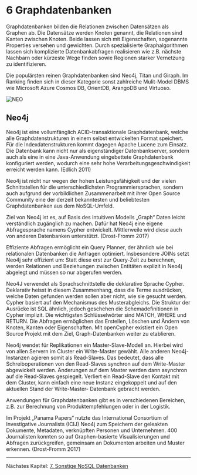 # 6 Graphdatenbanken

Graphdatenbanken bilden die Relationen zwischen Datensätzen als Graphen ab. Die Datensätze werden Knoten genannt, die Relationen sind Kanten zwischen Knoten. Beide lassen sich mit Eigenschaften, sogenannte Properties versehen und gewichten. Durch spezialisierte Graphalgorithmen lassen sich komplizierte Datenbankabfragen realisieren wie z.B. nächste Nachbarn oder kürzeste Wege finden sowie Regionen starker Vernetzung zu identifizieren.

Die populärsten reinen Graphdatenbanken sind Neo4j, Titan und Giraph. Im Ranking finden sich in dieser Kategorie sonst zahlreiche Mulit-Model DBMS wie Microsoft Azure Cosmos DB, OrientDB, ArangoDB und Virtuoso.


![][img-neo4j]  

## Neo4j

Neo4j ist eine vollumfänglich ACID-transaktionale Graphdatenbank, welche alle Graphdatenstrukturen in einem selbst entwickelten Format speichert. Für die Indexdatenstrukturen kommt dagegen Apache Lucene zum Einsatz. Die Datenbank kann nicht nur als eigenständiger Datenbankserver, sondern auch als eine in eine Java-Anwendung eingebettete Graphdatenbank konfiguriert werden, wodurch eine sehr hohe Verarbeitungsgeschwindigkeit erreicht werden kann. (Edlich 2011)

Neo4j ist nicht nur wegen der hohen Leistungsfähigkeit und der vielen Schnittstellen für die unterschiedlichsten Programmiersprachen, sondern auch aufgrund der vorbildlichen Zusammenarbeit mit ihrer Open Source Community eine der derzeit bekanntesten und beliebtesten Graphdatenbanken aus dem NoSQL-Umfeld.

Ziel von Neo4j ist es, auf Basis des intuitiven Modells „Graph“ Daten leicht verständlich zugänglich zu machen. Dafür hat Neo4j eine eigene Abfragesprache namens Cypher entwickelt. Mittlerweile wird diese auch von anderen Datenbanken unterstützt. (Drost-Fromm 2017)

Effiziente Abfragen ermöglicht ein Query Planner, der ähnlich wie bei relationalen Datenbanken die Anfragen optimiert. Insbesondere JOINs setzt Neo4j sehr effizient um: Statt diese erst zur Query-Zeit zu berechnen, werden Relationen und Beziehungen zwischen Entitäten explizit in Neo4j abgelegt und müssen so nur abgerufen werden.

Neo4J verwendet als Sprachschnittstelle die deklarative Sprache Cypher. Deklarativ heisst in diesem Zusammenhang, dass die Terme ausdrücken, welche Daten gefunden werden sollen aber nicht, wie sie gesucht werden. Cypher basiert auf den Mechanismus des Musterabgleichs. Die Struktur der Ausrücke ist SQL ähnlich, jedoch geschehen die Schemadefinitionen in Cypher implizit. Die wichtigsten Schlüsselwörter sind MATCH, WHERE und RETURN. Die Abfragen ermöglichen das Erstellen, Löschen und Ändern von Knoten, Kanten oder Eigenschaften. Mit openCypher existiert ein Open Source Projekt mit dem Ziel, Graph-Datenbanken weiter zu etablieren.

Neo4j wendet für Replikationen ein Master-Slave-Modell an. Hierbei wird von allen Servern im Cluster ein Write-Master gewählt. Alle anderen Neo4j-Instanzen agieren somit als Read-Slaves. Das bedeutet, dass alle Schreiboperationen von den Read-Slaves synchron auf dem Write-Master abgewickelt werden. Änderungen auf dem Master werden dann asynchron auf die Read-Slaves gespiegelt. Verliert ein Read-Slave den Kontakt mit dem Cluster, kann einfach eine neue Instanz eingekoppelt und auf den aktuellen Stand der Write-Master- Datenbank gebracht werden.

Anwendungen für Graphdatenbanken gibt es in verschiedenen Bereichen, z.B. zur Berechnung von Produktempfehlungen oder in der Logistik.

Im Projekt „Panama Papers“ nutzte das International Consortium of Investigative Journalists (ICIJ) Neo4j zum Speichern der geleakten Dokumente, Metadaten, verknüpften Personen und Unternehmen. 400 Journalisten konnten so auf Graphen-basierte Visualisierungen und Abfragen zurückgreifen, gemeinsam an Dokumenten arbeiten und Muster erkennen.
(Drost-Fromm 2017)



***

Nächstes Kapitel: [7. Sonstige NoSQL Datenbanken][kap7]  

[kap7]:             ./7_sonstige_db.md "Sonstige NoSQL Datenbanken"
[img-neo4j]:      ./img/neo4j.png "NEO"
